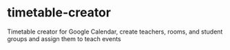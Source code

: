 # timetable-creator
Timetable creator for Google Calendar, create teachers, rooms, and student groups and assign them to teach events
